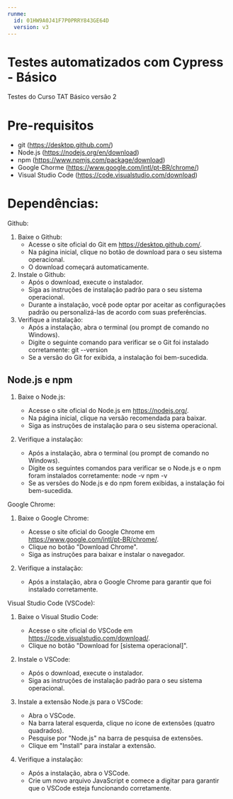 ```yaml
---
runme:
  id: 01HW9A0J41F7P0PRRY843GE64D
  version: v3
---
```


# Testes automatizados com Cypress - Básico

Testes do Curso TAT Básico versão 2

# Pre-requisitos

- git (https://desktop.github.com/)
- Node.js (https://nodejs.org/en/download)
- npm (https://www.npmjs.com/package/download)
- Google Chorme (https://www.google.com/intl/pt-BR/chrome/)
- Visual Studio Code (https://code.visualstudio.com/download)

# Dependências:
Github:

1. Baixe o Github:
   - Acesse o site oficial do Git em https://desktop.github.com/.
   - Na página inicial, clique no botão de download para o seu sistema operacional.
   - O download começará automaticamente.
2. Instale o Github:
   - Após o download, execute o instalador.
   - Siga as instruções de instalação padrão para o seu sistema operacional.
   - Durante a instalação, você pode optar por aceitar as configurações padrão ou personalizá-las de acordo com suas preferências.
3. Verifique a instalação:
   - Após a instalação, abra o terminal (ou prompt de comando no Windows).
   - Digite o seguinte comando para verificar se o Git foi instalado corretamente:
	   git --version
   - Se a versão do Git for exibida, a instalação foi bem-sucedida.

## Node.js e npm
1. Baixe o Node.js:
   - Acesse o site oficial do Node.js em https://nodejs.org/.
   - Na página inicial, clique na versão recomendada para baixar.
   - Siga as instruções de instalação para o seu sistema operacional.

2. Verifique a instalação:
   - Após a instalação, abra o terminal (ou prompt de comando no Windows).
   - Digite os seguintes comandos para verificar se o Node.js e o npm foram instalados corretamente:
     node -v
     npm -v
   - Se as versões do Node.js e do npm forem exibidas, a instalação foi bem-sucedida.

Google Chrome:
1. Baixe o Google Chrome:
   - Acesse o site oficial do Google Chrome em https://www.google.com/intl/pt-BR/chrome/.
   - Clique no botão "Download Chrome".
   - Siga as instruções para baixar e instalar o navegador.

2. Verifique a instalação:
   - Após a instalação, abra o Google Chrome para garantir que foi instalado corretamente.

Visual Studio Code (VSCode):

1. Baixe o Visual Studio Code:
   - Acesse o site oficial do VSCode em https://code.visualstudio.com/download/.
   - Clique no botão "Download for [sistema operacional]".

2. Instale o VSCode:
   - Após o download, execute o instalador.
   - Siga as instruções de instalação padrão para o seu sistema operacional.

3. Instale a extensão Node.js para o VSCode:
   - Abra o VSCode.
   - Na barra lateral esquerda, clique no ícone de extensões (quatro quadrados).
   - Pesquise por "Node.js" na barra de pesquisa de extensões.
   - Clique em "Install" para instalar a extensão.

4. Verifique a instalação:
   - Após a instalação, abra o VSCode.
   - Crie um novo arquivo JavaScript e comece a digitar para garantir que o VSCode esteja funcionando corretamente.

